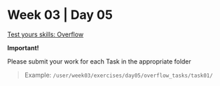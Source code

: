 # Week 03 | Day 05

  [Test yours skills: Overflow](/curriculum/TBB/week03/exercises/overflow_tasks/index.md)

  **Important!**

  Please submit your work for each Task in the appropriate folder

  > Example: `/user/week03/exercises/day05/overflow_tasks/task01/` 